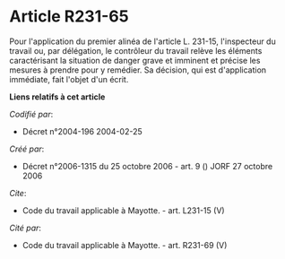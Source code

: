 # Article R231-65

Pour l'application du premier alinéa de l'article L. 231-15, l'inspecteur du travail ou, par délégation, le contrôleur du
travail relève les éléments caractérisant la situation de danger grave et imminent et précise les mesures à prendre pour y
remédier. Sa décision, qui est d'application immédiate, fait l'objet d'un écrit.

**Liens relatifs à cet article**

_Codifié par_:

  - Décret n°2004-196 2004-02-25

_Créé par_:

  - Décret n°2006-1315 du 25 octobre 2006 - art. 9 () JORF 27 octobre 2006

_Cite_:

  - Code du travail applicable à Mayotte. - art. L231-15 (V)

_Cité par_:

  - Code du travail applicable à Mayotte. - art. R231-69 (V)
